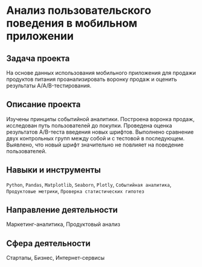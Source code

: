 # Анализ пользовательского поведения в мобильном приложении
## Задача проекта
На основе данных использования мобильного приложения для продажи продуктов питания проанализировать воронку продаж и оценить результаты A/A/B-тестирования.

## Описание проекта
Изучены принципы событийной аналитики. Построена воронка продаж, исследован путь пользователей до покупки. Проведена оценка
результатов A/B-теста введения новых шрифтов. Выполнено сравнение двух контрольных групп между
собой и с тестовой в последующем. Выявлено, что новый шрифт значительно не повлияет на поведение пользователей.

## Навыки и инструменты
`Python`, `Pandas`, `Matplotlib`, `Seaborn`, `Plotly`, `Событийная аналитика`, 
`Продуктовые метрики`, `Проверка статистических гипотез`

## Направление деятельности
Маркетинг-аналитика, Продуктовый анализ

## Сфера деятельности
Стартапы, Бизнес, Интернет-сервисы
